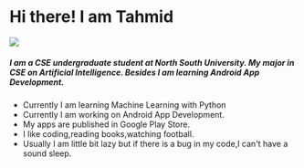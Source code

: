 # Hi there! I am Tahmid
![](https://i.imgur.com/aDnvg13.jpg)

##### I am a CSE undergraduate student at North South University. My major in CSE on Artificial Intelligence. Besides I am learning Android App Development. 

* Currently I am learning Machine Learning with Python
* Currently I am working on Android App Development.
* My apps are published in Google Play Store.
* I like coding,reading books,watching football.
* Usually I am little bit lazy but if there is a bug in my code,I can't have a sound sleep.
